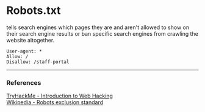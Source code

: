 # Robots.txt

tells search engines which pages they are and aren't allowed to show on their search engine results or ban specific search engines from crawling the website altogether. 

```
User-agent: *
Allow: /
Disallow: /staff-portal
```

---

### References
[TryHackMe - Introduction to Web Hacking](https://tryhackme.com/module/intro-to-web-hacking)    
[Wikipedia - Robots exclusion standard](https://en.wikipedia.org/wiki/Robots_exclusion_standard)